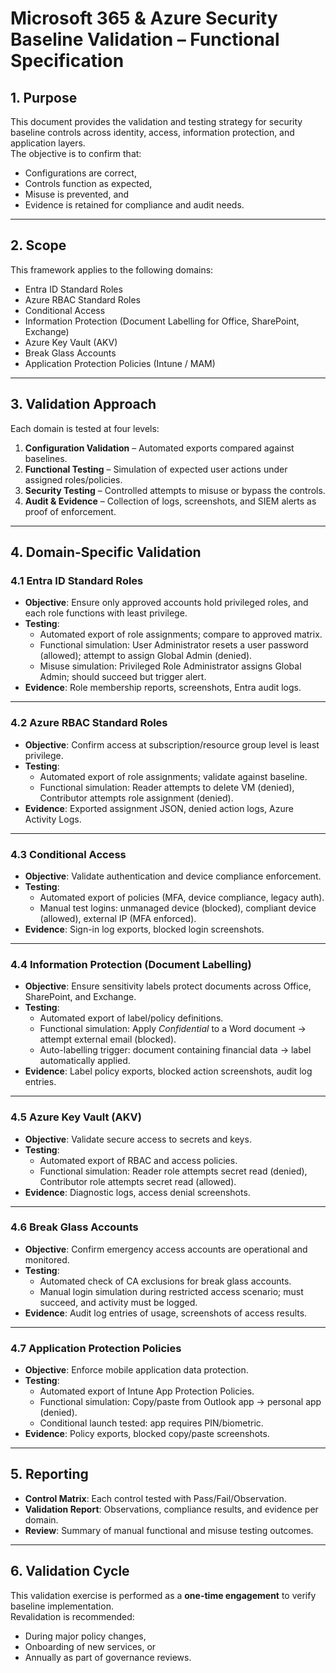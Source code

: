 # Microsoft 365 & Azure Security Baseline Validation – Functional Specification

## 1. Purpose
This document provides the validation and testing strategy for security baseline controls across identity, access, information protection, and application layers.  
The objective is to confirm that:
- Configurations are correct,
- Controls function as expected,
- Misuse is prevented, and
- Evidence is retained for compliance and audit needs.

---

## 2. Scope
This framework applies to the following domains:
- Entra ID Standard Roles
- Azure RBAC Standard Roles
- Conditional Access
- Information Protection (Document Labelling for Office, SharePoint, Exchange)
- Azure Key Vault (AKV)
- Break Glass Accounts
- Application Protection Policies (Intune / MAM)

---

## 3. Validation Approach
Each domain is tested at four levels:

1. **Configuration Validation** – Automated exports compared against baselines.  
2. **Functional Testing** – Simulation of expected user actions under assigned roles/policies.  
3. **Security Testing** – Controlled attempts to misuse or bypass the controls.  
4. **Audit & Evidence** – Collection of logs, screenshots, and SIEM alerts as proof of enforcement.  

---

## 4. Domain-Specific Validation

### 4.1 Entra ID Standard Roles
- **Objective**: Ensure only approved accounts hold privileged roles, and each role functions with least privilege.  
- **Testing**:  
  - Automated export of role assignments; compare to approved matrix.  
  - Functional simulation: User Administrator resets a user password (allowed); attempt to assign Global Admin (denied).  
  - Misuse simulation: Privileged Role Administrator assigns Global Admin; should succeed but trigger alert.  
- **Evidence**: Role membership reports, screenshots, Entra audit logs.  

---

### 4.2 Azure RBAC Standard Roles
- **Objective**: Confirm access at subscription/resource group level is least privilege.  
- **Testing**:  
  - Automated export of role assignments; validate against baseline.  
  - Functional simulation: Reader attempts to delete VM (denied), Contributor attempts role assignment (denied).  
- **Evidence**: Exported assignment JSON, denied action logs, Azure Activity Logs.  

---

### 4.3 Conditional Access
- **Objective**: Validate authentication and device compliance enforcement.  
- **Testing**:  
  - Automated export of policies (MFA, device compliance, legacy auth).  
  - Manual test logins: unmanaged device (blocked), compliant device (allowed), external IP (MFA enforced).  
- **Evidence**: Sign-in log exports, blocked login screenshots.  

---

### 4.4 Information Protection (Document Labelling)
- **Objective**: Ensure sensitivity labels protect documents across Office, SharePoint, and Exchange.  
- **Testing**:  
  - Automated export of label/policy definitions.  
  - Functional simulation: Apply *Confidential* to a Word document → attempt external email (blocked).  
  - Auto-labelling trigger: document containing financial data → label automatically applied.  
- **Evidence**: Label policy exports, blocked action screenshots, audit log entries.  

---

### 4.5 Azure Key Vault (AKV)
- **Objective**: Validate secure access to secrets and keys.  
- **Testing**:  
  - Automated export of RBAC and access policies.  
  - Functional simulation: Reader role attempts secret read (denied), Contributor role attempts secret read (allowed).  
- **Evidence**: Diagnostic logs, access denial screenshots.  

---

### 4.6 Break Glass Accounts
- **Objective**: Confirm emergency access accounts are operational and monitored.  
- **Testing**:  
  - Automated check of CA exclusions for break glass accounts.  
  - Manual login simulation during restricted access scenario; must succeed, and activity must be logged.  
- **Evidence**: Audit log entries of usage, screenshots of access results.  

---

### 4.7 Application Protection Policies
- **Objective**: Enforce mobile application data protection.  
- **Testing**:  
  - Automated export of Intune App Protection Policies.  
  - Functional simulation: Copy/paste from Outlook app → personal app (denied).  
  - Conditional launch tested: app requires PIN/biometric.  
- **Evidence**: Policy exports, blocked copy/paste screenshots.  

---

## 5. Reporting
- **Control Matrix**: Each control tested with Pass/Fail/Observation.  
- **Validation Report**: Observations, compliance results, and evidence per domain.  
- **Review**: Summary of manual functional and misuse testing outcomes.  

---

## 6. Validation Cycle
This validation exercise is performed as a **one-time engagement** to verify baseline implementation.  
Revalidation is recommended:
- During major policy changes,  
- Onboarding of new services, or  
- Annually as part of governance reviews.  
